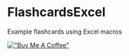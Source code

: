 # FlashcardsExcel
Example flashcards using Excel macros

[!["Buy Me A Coffee"](https://www.buymeacoffee.com/assets/img/custom_images/orange_img.png)](https://www.buymeacoffee.com/rapplatt)
